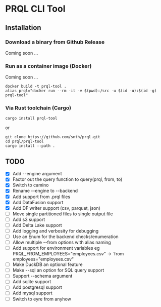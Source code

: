 # PRQL CLI Tool

## Installation

### Download a binary from Github Release

Coming soon ...

### Run as a container image (Docker)

Coming soon ...

    docker build -t prql-tool .
    alias prql="docker run --rm -it -v $(pwd):/src -u $(id -u):$(id -g) prql-tool"

### Via Rust toolchain (Cargo)

    cargo install prql-tool

or

    git clone https://github.com/snth/prql.git
    cd prql/prql-tool
    cargo install --path .

## TODO

* [x] Add --engine argument
* [x] Factor out the query function to query(prql, from, to)
* [x] Switch to camino
* [x] Rename --engine to --backend
* [x] Add support from .prql files
* [x] Add DataFusion support
* [x] Add DF writer support (csv, parquet, json)
* [ ] Move single partitioned files to single output file
* [ ] Add s3 support
* [ ] Add Delta Lake support
* [ ] Add logging and verbosity for debugging
* [ ] Use an Enum for the backend checks/enumeration
* [ ] Allow multiple --from options with alias naming
* [ ] Add support for environment variables eg PRQL_FROM_EMPLOYEES="employees.csv" -> `from employees="employees.csv"
* [ ] Make DuckDB an optional feature
* [ ] Make --sql an option for SQL query support
* [ ] Support --schema argument
* [ ] Add sqlite support
* [ ] Add postgresql support
* [ ] Add mysql support
* [ ] Switch to eyre from anyhow
